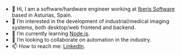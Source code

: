 - 👋 Hi, I am a software/hardware engineer working at [Iberis Software](https://iberisoft.com/) based in Asturias, Spain.
- 👀 I’m interested in the development of industrial/medical imaging systems, both desktop/web frontend and backend.
- 🌱 I’m currently learning [Node.js](https://nodejs.org/en).
- 💞️ I’m looking to collaborate on automation in the industry.
- 📫 How to reach me: [LinkedIn](https://www.linkedin.com/in/pavelzaytsev/).
